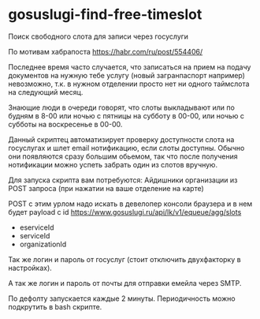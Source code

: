 # gosuslugi-find-free-timeslot
Поиск свободного слота для записи через госуслуги 

По мотивам хабрапоста
https://habr.com/ru/post/554406/

Последнее время часто случается, что записаться на прием на подачу документов на нужную тебе услугу
(новый загранпаспорт например) невозможно, т.к. в нужном отделении просто нет ни одного таймслота на следующий месяц.

Знающие люди в очереди говорят, что слоты выкладывают или по будням в 8-00 или ночью с пятницы на субботу в 00-00,
или ночью с субботы на воскресенье в 00-00.

Данный скриптец автоматизирует проверку доступности слота на госуслугах и шлет email нотификацию, если слоты доступны.
Обычно они появляются сразу большим обьемом, так что после получения нотификации можно успеть забрать один из слотов вручную.

Для запуска скрипта вам потребуются:
Айдишники организации из POST запроса (при нажатии на ваше отделение на карте)

POST с этим урлом надо искать в девелопер консоли браузера и в нем будет payload c id
https://www.gosuslugi.ru/api/lk/v1/equeue/agg/slots
- eserviceId
- serviceId
- organizationId

Так же логин и пароль от госуслуг (стоит отключить двухфакторку в настройках).

А так же логин и пароль от почты для отправки емейла через SMTP.

По дефолту запускается каждые 2 минуты. Периодичность можно подкрутить в bash скрипте.

